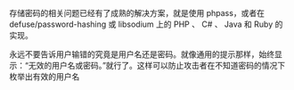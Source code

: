 
存储密码的相关问题已经有了成熟的解决方案，就是使用 phpass，或者在 defuse/password-hashing 或 libsodium 上的 PHP 、 C# 、 Java 和 Ruby 的实现。

永远不要告诉用户输错的究竟是用户名还是密码。就像通用的提示那样，始终显示：“无效的用户名或密码。”就行了。这样可以防止攻击者在不知道密码的情况下枚举出有效的用户名